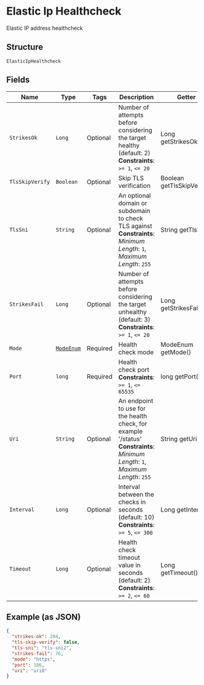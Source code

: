 
# Elastic Ip Healthcheck

Elastic IP address healthcheck

## Structure

`ElasticIpHealthcheck`

## Fields

| Name | Type | Tags | Description | Getter | Setter |
|  --- | --- | --- | --- | --- | --- |
| `StrikesOk` | `Long` | Optional | Number of attempts before considering the target healthy (default: 2)<br>**Constraints**: `>= 1`, `<= 20` | Long getStrikesOk() | setStrikesOk(Long strikesOk) |
| `TlsSkipVerify` | `Boolean` | Optional | Skip TLS verification | Boolean getTlsSkipVerify() | setTlsSkipVerify(Boolean tlsSkipVerify) |
| `TlsSni` | `String` | Optional | An optional domain or subdomain to check TLS against<br>**Constraints**: *Minimum Length*: `1`, *Maximum Length*: `255` | String getTlsSni() | setTlsSni(String tlsSni) |
| `StrikesFail` | `Long` | Optional | Number of attempts before considering the target unhealthy (default: 3)<br>**Constraints**: `>= 1`, `<= 20` | Long getStrikesFail() | setStrikesFail(Long strikesFail) |
| `Mode` | [`ModeEnum`](../../doc/models/mode-enum.md) | Required | Health check mode | ModeEnum getMode() | setMode(ModeEnum mode) |
| `Port` | `long` | Required | Health check port<br>**Constraints**: `>= 1`, `<= 65535` | long getPort() | setPort(long port) |
| `Uri` | `String` | Optional | An endpoint to use for the health check, for example '/status'<br>**Constraints**: *Minimum Length*: `1`, *Maximum Length*: `255` | String getUri() | setUri(String uri) |
| `Interval` | `Long` | Optional | Interval between the checks in seconds (default: 10)<br>**Constraints**: `>= 5`, `<= 300` | Long getInterval() | setInterval(Long interval) |
| `Timeout` | `Long` | Optional | Health check timeout value in seconds (default: 2)<br>**Constraints**: `>= 2`, `<= 60` | Long getTimeout() | setTimeout(Long timeout) |

## Example (as JSON)

```json
{
  "strikes-ok": 204,
  "tls-skip-verify": false,
  "tls-sni": "tls-sni2",
  "strikes-fail": 76,
  "mode": "https",
  "port": 186,
  "uri": "uri8"
}
```

